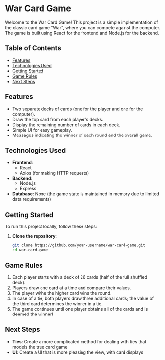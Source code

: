 # War Card Game

Welcome to the War Card Game! This project is a simple implementation of the classic card game "War", where you can compete against the computer. The game is built using React for the frontend and Node.js for the backend.

## Table of Contents

- [Features](#features)
- [Technologies Used](#technologies-used)
- [Getting Started](#getting-started)
- [Game Rules](#game-rules)
- [Next Steps](#next-steps)

## Features

- Two separate decks of cards (one for the player and one for the computer).
- Draw the top card from each player's decks.
- Display the remaining number of cards in each deck.
- Simple UI for easy gameplay.
- Messages indicating the winner of each round and the overall game.

## Technologies Used

- **Frontend**: 
  - React
  - Axios (for making HTTP requests)
- **Backend**: 
  - Node.js
  - Express
- **Database**: None (the game state is maintained in memory due to limited data requirements)

## Getting Started

To run this project locally, follow these steps:

1. **Clone the repository**:

   ```bash
   git clone https://github.com/your-username/war-card-game.git
   cd war-card-game

## Game Rules

1. Each player starts with a deck of 26 cards (half of the full shuffled deck).
2. Players draw one card at a time and compare their values.
3. The player withe the higher card wins the round.
4. In case of a tie, both players draw three additional cards; the value of the third card determines the winner in a tie.
5. The game continues until one player obtains all of the cards and is deemed the winner!

## Next Steps
- **Ties**: Create a more complicated method for dealing with ties that models the true card game
- **UI**: Create a UI that is more pleasing the view, with card displays 
